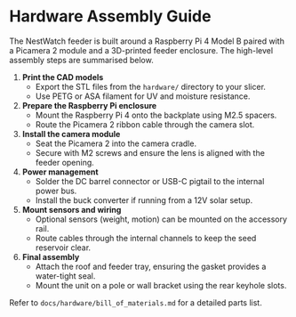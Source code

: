 # Hardware Assembly Guide

The NestWatch feeder is built around a Raspberry Pi 4 Model B paired with a
Picamera 2 module and a 3D-printed feeder enclosure. The high-level assembly
steps are summarised below.

1. **Print the CAD models**
   - Export the STL files from the `hardware/` directory to your slicer.
   - Use PETG or ASA filament for UV and moisture resistance.
2. **Prepare the Raspberry Pi enclosure**
   - Mount the Raspberry Pi 4 onto the backplate using M2.5 spacers.
   - Route the Picamera 2 ribbon cable through the camera slot.
3. **Install the camera module**
   - Seat the Picamera 2 into the camera cradle.
   - Secure with M2 screws and ensure the lens is aligned with the feeder opening.
4. **Power management**
   - Solder the DC barrel connector or USB-C pigtail to the internal power bus.
   - Install the buck converter if running from a 12V solar setup.
5. **Mount sensors and wiring**
   - Optional sensors (weight, motion) can be mounted on the accessory rail.
   - Route cables through the internal channels to keep the seed reservoir clear.
6. **Final assembly**
   - Attach the roof and feeder tray, ensuring the gasket provides a water-tight seal.
   - Mount the unit on a pole or wall bracket using the rear keyhole slots.

Refer to `docs/hardware/bill_of_materials.md` for a detailed parts list.
